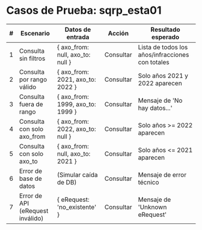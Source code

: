 # Casos de Prueba: sqrp_esta01

| # | Escenario | Datos de entrada | Acción | Resultado esperado |
|---|-----------|------------------|--------|-------------------|
| 1 | Consulta sin filtros | { axo_from: null, axo_to: null } | Consultar | Lista de todos los años/infracciones con totales |
| 2 | Consulta por rango válido | { axo_from: 2021, axo_to: 2022 } | Consultar | Solo años 2021 y 2022 aparecen |
| 3 | Consulta fuera de rango | { axo_from: 1999, axo_to: 1999 } | Consultar | Mensaje de 'No hay datos...' |
| 4 | Consulta con solo axo_from | { axo_from: 2022, axo_to: null } | Consultar | Solo años >= 2022 aparecen |
| 5 | Consulta con solo axo_to | { axo_from: null, axo_to: 2021 } | Consultar | Solo años <= 2021 aparecen |
| 6 | Error de base de datos | (Simular caída de DB) | Consultar | Mensaje de error técnico |
| 7 | Error de API (eRequest inválido) | { eRequest: 'no_existente' } | Consultar | Mensaje de 'Unknown eRequest' |
